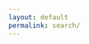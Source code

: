```yaml
---
layout: default
permalink: search/
---
```


<!-- <section id="search-results" style="display: none;">
  <p>Search results</p>
  <div class="entries">
  </div>
</section>
{% raw %}
<script id="search-results-template" type="text/mustache">
  {{#entries}}
    <article>
      <h3>
        {{#date}}<small><time datetime="{{pubdate}}" pubdate>{{displaydate}}</time></small>{{/date}}
        <a href="{{url}}">{{title}}</a>
      </h3>
    </article>
  {{/entries}}
</script>
{% endraw %} -->